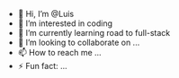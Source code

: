 - 👋 Hi, I’m @Luis
- 👀 I’m interested in coding
- 🌱 I’m currently learning road to full-stack
- 💞️ I’m looking to collaborate on ...
- 📫 How to reach me ...
- ⚡ Fun fact: ...

<!---
Wissako/Wissako is a ✨ special ✨ repository because its `README.md` (this file) appears on your GitHub profile.
You can click the Preview link to take a look at your changes.
--->
